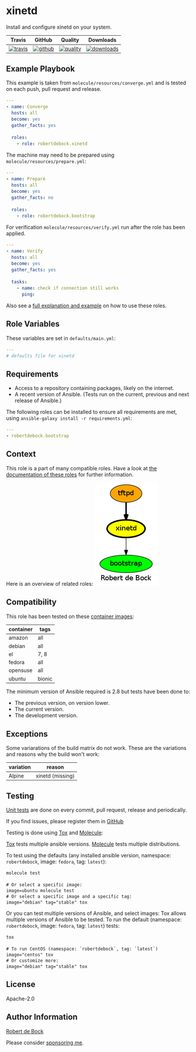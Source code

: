 # xinetd

Install and configure xinetd on your system.

|Travis|GitHub|Quality|Downloads|
|------|------|-------|---------|
|[![travis](https://travis-ci.com/robertdebock/ansible-role-xinetd.svg?branch=master)](https://travis-ci.com/robertdebock/ansible-role-xinetd)|[![github](https://github.com/robertdebock/ansible-role-xinetd/workflows/Ansible%20Molecule/badge.svg)](https://github.com/robertdebock/ansible-role-xinetd/actions)|[![quality](https://img.shields.io/ansible/quality/21856)](https://galaxy.ansible.com/robertdebock/xinetd)|[![downloads](https://img.shields.io/ansible/role/d/21856)](https://galaxy.ansible.com/robertdebock/xinetd)|

## Example Playbook

This example is taken from `molecule/resources/converge.yml` and is tested on each push, pull request and release.
```yaml
---
- name: Converge
  hosts: all
  become: yes
  gather_facts: yes

  roles:
    - role: robertdebock.xinetd
```

The machine may need to be prepared using `molecule/resources/prepare.yml`:
```yaml
---
- name: Prepare
  hosts: all
  become: yes
  gather_facts: no

  roles:
    - role: robertdebock.bootstrap
```

For verification `molecule/resources/verify.yml` run after the role has been applied.
```yaml
---
- name: Verify
  hosts: all
  become: yes
  gather_facts: yes

  tasks:
    - name: check if connection still works
      ping:
```

Also see a [full explanation and example](https://robertdebock.nl/how-to-use-these-roles.html) on how to use these roles.

## Role Variables

These variables are set in `defaults/main.yml`:
```yaml
---
# defaults file for xinetd
```

## Requirements

- Access to a repository containing packages, likely on the internet.
- A recent version of Ansible. (Tests run on the current, previous and next release of Ansible.)

The following roles can be installed to ensure all requirements are met, using `ansible-galaxy install -r requirements.yml`:

```yaml
---
- robertdebock.bootstrap

```

## Context

This role is a part of many compatible roles. Have a look at [the documentation of these roles](https://robertdebock.nl/) for further information.

Here is an overview of related roles:
![dependencies](https://raw.githubusercontent.com/robertdebock/drawings/artifacts/xinetd.png "Dependency")

## Compatibility

This role has been tested on these [container images](https://hub.docker.com/):

|container|tags|
|---------|----|
|amazon|all|
|debian|all|
|el|7, 8|
|fedora|all|
|opensuse|all|
|ubuntu|bionic|

The minimum version of Ansible required is 2.8 but tests have been done to:

- The previous version, on version lower.
- The current version.
- The development version.

## Exceptions

Some variarations of the build matrix do not work. These are the variations and reasons why the build won't work:

| variation                 | reason                 |
|---------------------------|------------------------|
| Alpine | xinetd (missing) |


## Testing

[Unit tests](https://travis-ci.com/robertdebock/ansible-role-xinetd) are done on every commit, pull request, release and periodically.

If you find issues, please register them in [GitHub](https://github.com/robertdebock/ansible-role-xinetd/issues)

Testing is done using [Tox](https://tox.readthedocs.io/en/latest/) and [Molecule](https://github.com/ansible/molecule):

[Tox](https://tox.readthedocs.io/en/latest/) tests multiple ansible versions.
[Molecule](https://github.com/ansible/molecule) tests multiple distributions.

To test using the defaults (any installed ansible version, namespace: `robertdebock`, image: `fedora`, tag: `latest`):

```
molecule test

# Or select a specific image:
image=ubuntu molecule test
# Or select a specific image and a specific tag:
image="debian" tag="stable" tox
```

Or you can test multiple versions of Ansible, and select images:
Tox allows multiple versions of Ansible to be tested. To run the default (namespace: `robertdebock`, image: `fedora`, tag: `latest`) tests:

```
tox

# To run CentOS (namespace: `robertdebock`, tag: `latest`)
image="centos" tox
# Or customize more:
image="debian" tag="stable" tox
```

## License

Apache-2.0


## Author Information

[Robert de Bock](https://robertdebock.nl/)

Please consider [sponsoring me](https://github.com/sponsors/robertdebock).

